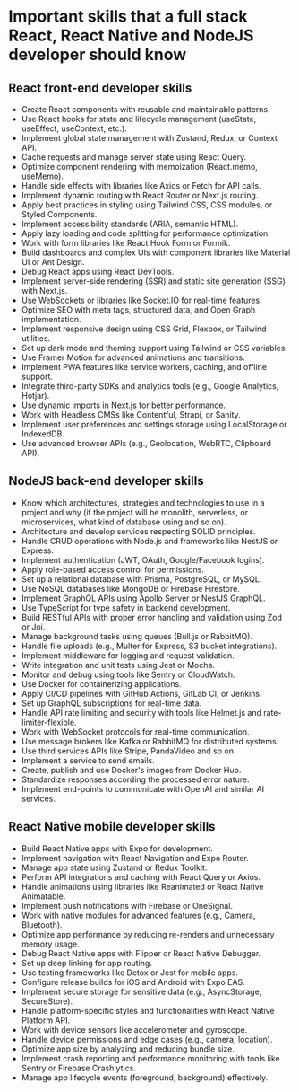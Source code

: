 # Important skills that a full stack React, React Native and NodeJS developer should know

## React front-end developer skills

- Create React components with reusable and maintainable patterns.
- Use React hooks for state and lifecycle management (useState, useEffect, useContext, etc.).
- Implement global state management with Zustand, Redux, or Context API.
- Cache requests and manage server state using React Query.
- Optimize component rendering with memoization (React.memo, useMemo).
- Handle side effects with libraries like Axios or Fetch for API calls.
- Implement dynamic routing with React Router or Next.js routing.
- Apply best practices in styling using Tailwind CSS, CSS modules, or Styled Components.
- Implement accessibility standards (ARIA, semantic HTML).
- Apply lazy loading and code splitting for performance optimization.
- Work with form libraries like React Hook Form or Formik.
- Build dashboards and complex UIs with component libraries like Material UI or Ant Design.
- Debug React apps using React DevTools.
- Implement server-side rendering (SSR) and static site generation (SSG) with Next.js.
- Use WebSockets or libraries like Socket.IO for real-time features.
- Optimize SEO with meta tags, structured data, and Open Graph implementation.
- Implement responsive design using CSS Grid, Flexbox, or Tailwind utilities.
- Set up dark mode and theming support using Tailwind or CSS variables.
- Use Framer Motion for advanced animations and transitions.
- Implement PWA features like service workers, caching, and offline support.
- Integrate third-party SDKs and analytics tools (e.g., Google Analytics, Hotjar).
- Use dynamic imports in Next.js for better performance.
- Work with Headless CMSs like Contentful, Strapi, or Sanity.
- Implement user preferences and settings storage using LocalStorage or IndexedDB.
- Use advanced browser APIs (e.g., Geolocation, WebRTC, Clipboard API).


## NodeJS back-end developer skills

- Know which architectures, strategies and technologies to use in a project and why (if the project will be monolith, serverless, or microservices, what kind of database using and so on).
- Architecture and develop services respecting SOLID principles.
- Handle CRUD operations with Node.js and frameworks like NestJS or Express.
- Implement authentication (JWT, OAuth, Google/Facebook logins).
- Apply role-based access control for permissions.
- Set up a relational database with Prisma, PostgreSQL, or MySQL.
- Use NoSQL databases like MongoDB or Firebase Firestore.
- Implement GraphQL APIs using Apollo Server or NestJS GraphQL.
- Use TypeScript for type safety in backend development.
- Build RESTful APIs with proper error handling and validation using Zod or Joi.
- Manage background tasks using queues (Bull.js or RabbitMQ).
- Handle file uploads (e.g., Multer for Express, S3 bucket integrations).
- Implement middleware for logging and request validation.
- Write integration and unit tests using Jest or Mocha.
- Monitor and debug using tools like Sentry or CloudWatch.
- Use Docker for containerizing applications.
- Apply CI/CD pipelines with GitHub Actions, GitLab CI, or Jenkins.
- Set up GraphQL subscriptions for real-time data.
- Handle API rate limiting and security with tools like Helmet.js and rate-limiter-flexible.
- Work with WebSocket protocols for real-time communication.
- Use message brokers like Kafka or RabbitMQ for distributed systems.
- Use third services APIs like Stripe, PandaVideo and so on.
- Implement a service to send emails.
- Create, publish and use Docker's  images from Docker Hub.
- Standardize responses according the processed error nature.
- Implement end-points to communicate with OpenAI and similar AI services.
  
## React Native mobile developer skills

- Build React Native apps with Expo for development.
- Implement navigation with React Navigation and Expo Router.
- Manage app state using Zustand or Redux Toolkit.
- Perform API integrations and caching with React Query or Axios.
- Handle animations using libraries like Reanimated or React Native Animatable.
- Implement push notifications with Firebase or OneSignal.
- Work with native modules for advanced features (e.g., Camera, Bluetooth).
- Optimize app performance by reducing re-renders and unnecessary memory usage.
- Debug React Native apps with Flipper or React Native Debugger.
- Set up deep linking for app routing.
- Use testing frameworks like Detox or Jest for mobile apps.
- Configure release builds for iOS and Android with Expo EAS.
- Implement secure storage for sensitive data (e.g., AsyncStorage, SecureStore).
- Handle platform-specific styles and functionalities with React Native Platform API.
- Work with device sensors like accelerometer and gyroscope.
- Handle device permissions and edge cases (e.g., camera, location).
- Optimize app size by analyzing and reducing bundle size.
- Implement crash reporting and performance monitoring with tools like Sentry or Firebase Crashlytics.
- Manage app lifecycle events (foreground, background) effectively.

